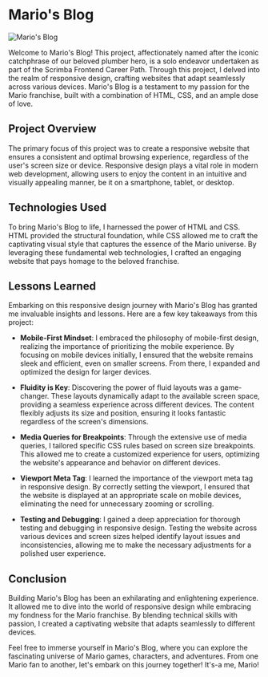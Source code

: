 # Mario's Blog

![Mario's Blog](link-to-your-project-screenshot.png)

Welcome to Mario's Blog! This project, affectionately named after the iconic catchphrase of our beloved plumber hero, is a solo endeavor undertaken as part of the Scrimba Frontend Career Path. Through this project, I delved into the realm of responsive design, crafting websites that adapt seamlessly across various devices. Mario's Blog is a testament to my passion for the Mario franchise, built with a combination of HTML, CSS, and an ample dose of love.

## Project Overview

The primary focus of this project was to create a responsive website that ensures a consistent and optimal browsing experience, regardless of the user's screen size or device. Responsive design plays a vital role in modern web development, allowing users to enjoy the content in an intuitive and visually appealing manner, be it on a smartphone, tablet, or desktop.

## Technologies Used

To bring Mario's Blog to life, I harnessed the power of HTML and CSS. HTML provided the structural foundation, while CSS allowed me to craft the captivating visual style that captures the essence of the Mario universe. By leveraging these fundamental web technologies, I crafted an engaging website that pays homage to the beloved franchise.

## Lessons Learned

Embarking on this responsive design journey with Mario's Blog has granted me invaluable insights and lessons. Here are a few key takeaways from this project:

- **Mobile-First Mindset**: I embraced the philosophy of mobile-first design, realizing the importance of prioritizing the mobile experience. By focusing on mobile devices initially, I ensured that the website remains sleek and efficient, even on smaller screens. From there, I expanded and optimized the design for larger devices.

- **Fluidity is Key**: Discovering the power of fluid layouts was a game-changer. These layouts dynamically adapt to the available screen space, providing a seamless experience across different devices. The content flexibly adjusts its size and position, ensuring it looks fantastic regardless of the screen's dimensions.

- **Media Queries for Breakpoints**: Through the extensive use of media queries, I tailored specific CSS rules based on screen size breakpoints. This allowed me to create a customized experience for users, optimizing the website's appearance and behavior on different devices.

- **Viewport Meta Tag**: I learned the importance of the viewport meta tag in responsive design. By correctly setting the viewport, I ensured that the website is displayed at an appropriate scale on mobile devices, eliminating the need for unnecessary zooming or scrolling.

- **Testing and Debugging**: I gained a deep appreciation for thorough testing and debugging in responsive design. Testing the website across various devices and screen sizes helped identify layout issues and inconsistencies, allowing me to make the necessary adjustments for a polished user experience.

## Conclusion

Building Mario's Blog has been an exhilarating and enlightening experience. It allowed me to dive into the world of responsive design while embracing my fondness for the Mario franchise. By blending technical skills with passion, I created a captivating website that adapts seamlessly to different devices.

Feel free to immerse yourself in Mario's Blog, where you can explore the fascinating universe of Mario games, characters, and adventures. From one Mario fan to another, let's embark on this journey together! It's-a me, Mario!
